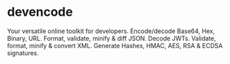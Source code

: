 # devencode
Your versatile online toolkit for developers. Encode/decode Base64, Hex, Binary, URL. Format, validate, minify &amp; diff JSON. Decode JWTs. Validate, format, minify &amp; convert XML. Generate Hashes, HMAC, AES, RSA &amp; ECDSA signatures.

